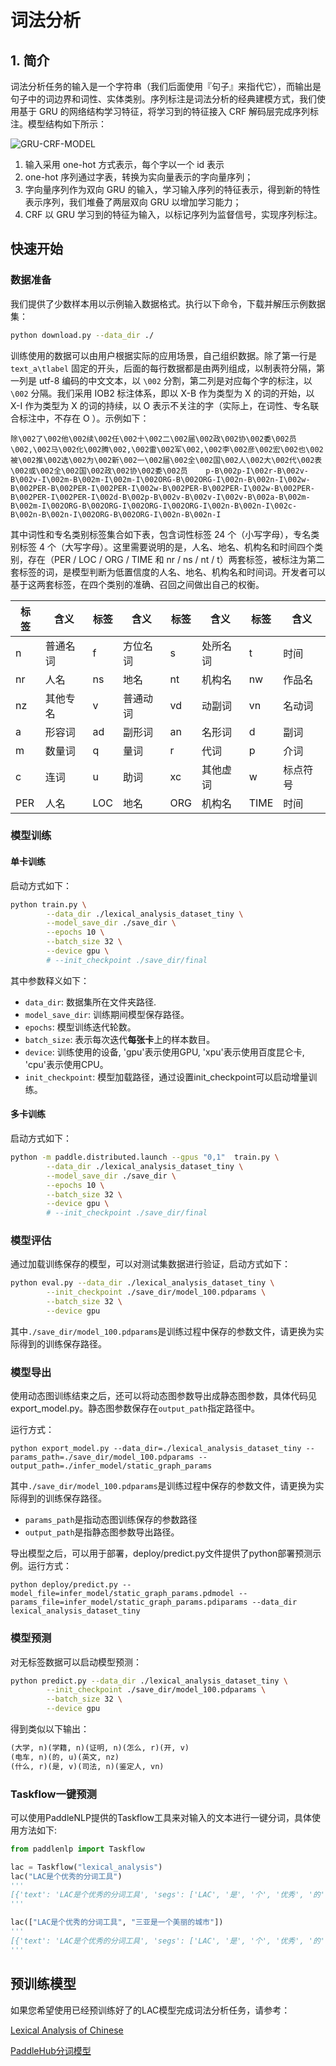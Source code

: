 # 词法分析

## 1. 简介

词法分析任务的输入是一个字符串（我们后面使用『句子』来指代它），而输出是句子中的词边界和词性、实体类别。序列标注是词法分析的经典建模方式，我们使用基于 GRU 的网络结构学习特征，将学习到的特征接入 CRF 解码层完成序列标注。模型结构如下所示：<br />

![GRU-CRF-MODEL](https://paddlenlp.bj.bcebos.com/imgs/gru-crf-model.png)

1. 输入采用 one-hot 方式表示，每个字以一个 id 表示
2. one-hot 序列通过字表，转换为实向量表示的字向量序列；
3. 字向量序列作为双向 GRU 的输入，学习输入序列的特征表示，得到新的特性表示序列，我们堆叠了两层双向 GRU 以增加学习能力；
4. CRF 以 GRU 学习到的特征为输入，以标记序列为监督信号，实现序列标注。


## 快速开始

### 数据准备

我们提供了少数样本用以示例输入数据格式。执行以下命令，下载并解压示例数据集：

```bash
python download.py --data_dir ./  
```

训练使用的数据可以由用户根据实际的应用场景，自己组织数据。除了第一行是 `text_a\tlabel` 固定的开头，后面的每行数据都是由两列组成，以制表符分隔，第一列是 utf-8 编码的中文文本，以 `\002` 分割，第二列是对应每个字的标注，以 `\002` 分隔。我们采用 IOB2 标注体系，即以 X-B 作为类型为 X 的词的开始，以 X-I 作为类型为 X 的词的持续，以 O 表示不关注的字（实际上，在词性、专名联合标注中，不存在 O ）。示例如下：

```text
除\002了\002他\002续\002任\002十\002二\002届\002政\002协\002委\002员\002,\002马\002化\002腾\002,\002雷\002军\002,\002李\002彦\002宏\002也\002被\002推\002选\002为\002新\002一\002届\002全\002国\002人\002大\002代\002表\002或\002全\002国\002政\002协\002委\002员    p-B\002p-I\002r-B\002v-B\002v-I\002m-B\002m-I\002m-I\002ORG-B\002ORG-I\002n-B\002n-I\002w-B\002PER-B\002PER-I\002PER-I\002w-B\002PER-B\002PER-I\002w-B\002PER-B\002PER-I\002PER-I\002d-B\002p-B\002v-B\002v-I\002v-B\002a-B\002m-B\002m-I\002ORG-B\002ORG-I\002ORG-I\002ORG-I\002n-B\002n-I\002c-B\002n-B\002n-I\002ORG-B\002ORG-I\002n-B\002n-I
```

其中词性和专名类别标签集合如下表，包含词性标签 24 个（小写字母），专名类别标签 4 个（大写字母）。这里需要说明的是，人名、地名、机构名和时间四个类别，存在（PER / LOC / ORG / TIME 和 nr / ns / nt / t）两套标签，被标注为第二套标签的词，是模型判断为低置信度的人名、地名、机构名和时间词。开发者可以基于这两套标签，在四个类别的准确、召回之间做出自己的权衡。

| 标签 | 含义     | 标签 | 含义     | 标签 | 含义     | 标签 | 含义     |
| ---- | -------- | ---- | -------- | ---- | -------- | ---- | -------- |
| n    | 普通名词 | f    | 方位名词 | s    | 处所名词 | t    | 时间     |
| nr   | 人名     | ns   | 地名     | nt   | 机构名   | nw   | 作品名   |
| nz   | 其他专名 | v    | 普通动词 | vd   | 动副词   | vn   | 名动词   |
| a    | 形容词   | ad   | 副形词   | an   | 名形词   | d    | 副词     |
| m    | 数量词   | q    | 量词     | r    | 代词     | p    | 介词     |
| c    | 连词     | u    | 助词     | xc   | 其他虚词 | w    | 标点符号 |
| PER  | 人名     | LOC  | 地名     | ORG  | 机构名   | TIME | 时间     |

### 模型训练

#### 单卡训练

启动方式如下：

```bash
python train.py \
        --data_dir ./lexical_analysis_dataset_tiny \
        --model_save_dir ./save_dir \
        --epochs 10 \
        --batch_size 32 \
        --device gpu \
        # --init_checkpoint ./save_dir/final
```

其中参数释义如下：
- `data_dir`: 数据集所在文件夹路径.
- `model_save_dir`: 训练期间模型保存路径。
- `epochs`: 模型训练迭代轮数。
- `batch_size`: 表示每次迭代**每张卡**上的样本数目。
- `device`: 训练使用的设备, 'gpu'表示使用GPU, 'xpu'表示使用百度昆仑卡, 'cpu'表示使用CPU。
- `init_checkpoint`: 模型加载路径，通过设置init_checkpoint可以启动增量训练。

#### 多卡训练

启动方式如下：

```bash
python -m paddle.distributed.launch --gpus "0,1"  train.py \
        --data_dir ./lexical_analysis_dataset_tiny \
        --model_save_dir ./save_dir \
        --epochs 10 \
        --batch_size 32 \
        --device gpu \
        # --init_checkpoint ./save_dir/final
```

### 模型评估

通过加载训练保存的模型，可以对测试集数据进行验证，启动方式如下：

```bash
python eval.py --data_dir ./lexical_analysis_dataset_tiny \
        --init_checkpoint ./save_dir/model_100.pdparams \
        --batch_size 32 \
        --device gpu
```

其中`./save_dir/model_100.pdparams`是训练过程中保存的参数文件，请更换为实际得到的训练保存路径。

### 模型导出

使用动态图训练结束之后，还可以将动态图参数导出成静态图参数，具体代码见export_model.py。静态图参数保存在`output_path`指定路径中。

运行方式：

```shell
python export_model.py --data_dir=./lexical_analysis_dataset_tiny --params_path=./save_dir/model_100.pdparams --output_path=./infer_model/static_graph_params
```

其中`./save_dir/model_100.pdparams`是训练过程中保存的参数文件，请更换为实际得到的训练保存路径。

* `params_path`是指动态图训练保存的参数路径
* `output_path`是指静态图参数导出路径。

导出模型之后，可以用于部署，deploy/predict.py文件提供了python部署预测示例。运行方式：

```shell
python deploy/predict.py --model_file=infer_model/static_graph_params.pdmodel --params_file=infer_model/static_graph_params.pdiparams --data_dir lexical_analysis_dataset_tiny
```

### 模型预测

对无标签数据可以启动模型预测：

```bash
python predict.py --data_dir ./lexical_analysis_dataset_tiny \
        --init_checkpoint ./save_dir/model_100.pdparams \
        --batch_size 32 \
        --device gpu
```

得到类似以下输出：

```txt
(大学, n)(学籍, n)(证明, n)(怎么, r)(开, v)
(电车, n)(的, u)(英文, nz)
(什么, r)(是, v)(司法, n)(鉴定人, vn)
```

### Taskflow一键预测
可以使用PaddleNLP提供的Taskflow工具来对输入的文本进行一键分词，具体使用方法如下:

```python
from paddlenlp import Taskflow

lac = Taskflow("lexical_analysis")
lac("LAC是个优秀的分词工具")
'''
[{'text': 'LAC是个优秀的分词工具', 'segs': ['LAC', '是', '个', '优秀', '的', '分词', '工具'], 'tags': ['nz', 'v', 'q', 'a', 'u', 'n', 'n']}]
'''

lac(["LAC是个优秀的分词工具", "三亚是一个美丽的城市"])
'''
[{'text': 'LAC是个优秀的分词工具', 'segs': ['LAC', '是', '个', '优秀', '的', '分词', '工具'], 'tags': ['nz', 'v', 'q', 'a', 'u', 'n', 'n']}, {'text': '三亚是一个美丽的城市', 'segs': ['三亚', '是', '一个', '美丽', '的', '城市'], 'tags': ['LOC', 'v', 'm', 'a', 'u', 'n']}]
'''
```

## 预训练模型

如果您希望使用已经预训练好了的LAC模型完成词法分析任务，请参考：

[Lexical Analysis of Chinese](https://github.com/baidu/lac)

[PaddleHub分词模型](https://www.paddlepaddle.org.cn/hubdetail?name=lac&en_category=LexicalAnalysis)
